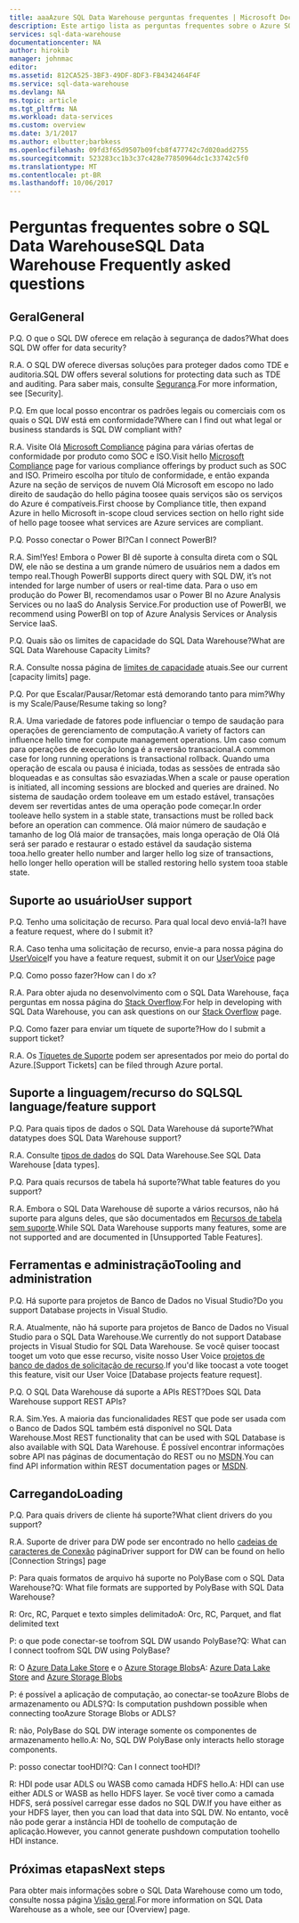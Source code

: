 ```yaml
---
title: aaaAzure SQL Data Warehouse perguntas frequentes | Microsoft Docs
description: Este artigo lista as perguntas frequentes sobre o Azure SQL Data Warehouse de clientes e desenvolvedores
services: sql-data-warehouse
documentationcenter: NA
author: hirokib
manager: johnmac
editor: 
ms.assetid: 812CA525-3BF3-49DF-8DF3-FB4342464F4F
ms.service: sql-data-warehouse
ms.devlang: NA
ms.topic: article
ms.tgt_pltfrm: NA
ms.workload: data-services
ms.custom: overview
ms.date: 3/1/2017
ms.author: elbutter;barbkess
ms.openlocfilehash: 09fd3f65d9507b09fcb8f477742c7d020add2755
ms.sourcegitcommit: 523283cc1b3c37c428e77850964dc1c33742c5f0
ms.translationtype: MT
ms.contentlocale: pt-BR
ms.lasthandoff: 10/06/2017
---
```

# <a name="sql-data-warehouse-frequently-asked-questions"></a><span data-ttu-id="4e74a-103">Perguntas frequentes sobre o SQL Data Warehouse</span><span class="sxs-lookup"><span data-stu-id="4e74a-103">SQL Data Warehouse Frequently asked questions</span></span>

## <a name="general"></a><span data-ttu-id="4e74a-104">Geral</span><span class="sxs-lookup"><span data-stu-id="4e74a-104">General</span></span>

<span data-ttu-id="4e74a-105">P.</span><span class="sxs-lookup"><span data-stu-id="4e74a-105">Q.</span></span> <span data-ttu-id="4e74a-106">O que o SQL DW oferece em relação à segurança de dados?</span><span class="sxs-lookup"><span data-stu-id="4e74a-106">What does SQL DW offer for data security?</span></span>

<span data-ttu-id="4e74a-107">R.</span><span class="sxs-lookup"><span data-stu-id="4e74a-107">A.</span></span> <span data-ttu-id="4e74a-108">O SQL DW oferece diversas soluções para proteger dados como TDE e auditoria.</span><span class="sxs-lookup"><span data-stu-id="4e74a-108">SQL DW offers several solutions for protecting data such as TDE and auditing.</span></span> <span data-ttu-id="4e74a-109">Para saber mais, consulte [Segurança].</span><span class="sxs-lookup"><span data-stu-id="4e74a-109">For more information, see [Security].</span></span>

<span data-ttu-id="4e74a-110">P.</span><span class="sxs-lookup"><span data-stu-id="4e74a-110">Q.</span></span> <span data-ttu-id="4e74a-111">Em que local posso encontrar os padrões legais ou comerciais com os quais o SQL DW está em conformidade?</span><span class="sxs-lookup"><span data-stu-id="4e74a-111">Where can I find out what legal or business standards is SQL DW compliant with?</span></span>

<span data-ttu-id="4e74a-112">R.</span><span class="sxs-lookup"><span data-stu-id="4e74a-112">A.</span></span> <span data-ttu-id="4e74a-113">Visite Olá [Microsoft Compliance] página para várias ofertas de conformidade por produto como SOC e ISO.</span><span class="sxs-lookup"><span data-stu-id="4e74a-113">Visit hello [Microsoft Compliance] page for various compliance offerings by product such as SOC and ISO.</span></span> <span data-ttu-id="4e74a-114">Primeiro escolha por título de conformidade, e então expanda Azure na seção de serviços de nuvem Olá Microsoft em escopo no lado direito de saudação do hello página toosee quais serviços são os serviços do Azure é compatíveis.</span><span class="sxs-lookup"><span data-stu-id="4e74a-114">First choose by Compliance title, then expand Azure in hello Microsoft in-scope cloud services section on hello right side of hello page toosee what services are Azure services are compliant.</span></span>

<span data-ttu-id="4e74a-115">P.</span><span class="sxs-lookup"><span data-stu-id="4e74a-115">Q.</span></span> <span data-ttu-id="4e74a-116">Posso conectar o Power BI?</span><span class="sxs-lookup"><span data-stu-id="4e74a-116">Can I connect PowerBI?</span></span>

<span data-ttu-id="4e74a-117">R.</span><span class="sxs-lookup"><span data-stu-id="4e74a-117">A.</span></span> <span data-ttu-id="4e74a-118">Sim!</span><span class="sxs-lookup"><span data-stu-id="4e74a-118">Yes!</span></span> <span data-ttu-id="4e74a-119">Embora o Power BI dê suporte à consulta direta com o SQL DW, ele não se destina a um grande número de usuários nem a dados em tempo real.</span><span class="sxs-lookup"><span data-stu-id="4e74a-119">Though PowerBI supports direct query with SQL DW, it’s not intended for large number of users or real-time data.</span></span> <span data-ttu-id="4e74a-120">Para o uso em produção do Power BI, recomendamos usar o Power BI no Azure Analysis Services ou no IaaS do Analysis Service.</span><span class="sxs-lookup"><span data-stu-id="4e74a-120">For production use of PowerBI, we recommend using PowerBI on top of Azure Analysis Services or Analysis Service IaaS.</span></span> 

<span data-ttu-id="4e74a-121">P.</span><span class="sxs-lookup"><span data-stu-id="4e74a-121">Q.</span></span> <span data-ttu-id="4e74a-122">Quais são os limites de capacidade do SQL Data Warehouse?</span><span class="sxs-lookup"><span data-stu-id="4e74a-122">What are SQL Data Warehouse Capacity Limits?</span></span>

<span data-ttu-id="4e74a-123">R.</span><span class="sxs-lookup"><span data-stu-id="4e74a-123">A.</span></span> <span data-ttu-id="4e74a-124">Consulte nossa página de [limites de capacidade] atuais.</span><span class="sxs-lookup"><span data-stu-id="4e74a-124">See our current [capacity limits] page.</span></span> 

<span data-ttu-id="4e74a-125">P.</span><span class="sxs-lookup"><span data-stu-id="4e74a-125">Q.</span></span> <span data-ttu-id="4e74a-126">Por que Escalar/Pausar/Retomar está demorando tanto para mim?</span><span class="sxs-lookup"><span data-stu-id="4e74a-126">Why is my Scale/Pause/Resume taking so long?</span></span>

<span data-ttu-id="4e74a-127">R.</span><span class="sxs-lookup"><span data-stu-id="4e74a-127">A.</span></span> <span data-ttu-id="4e74a-128">Uma variedade de fatores pode influenciar o tempo de saudação para operações de gerenciamento de computação.</span><span class="sxs-lookup"><span data-stu-id="4e74a-128">A variety of factors can influence hello time for compute management operations.</span></span> <span data-ttu-id="4e74a-129">Um caso comum para operações de execução longa é a reversão transacional.</span><span class="sxs-lookup"><span data-stu-id="4e74a-129">A common case for  long running operations is transactional rollback.</span></span> <span data-ttu-id="4e74a-130">Quando uma operação de escala ou pausa é iniciada, todas as sessões de entrada são bloqueadas e as consultas são esvaziadas.</span><span class="sxs-lookup"><span data-stu-id="4e74a-130">When a scale or pause operation is initiated, all incoming sessions are blocked and queries are drained.</span></span> <span data-ttu-id="4e74a-131">No sistema de saudação ordem tooleave em um estado estável, transações devem ser revertidas antes de uma operação pode começar.</span><span class="sxs-lookup"><span data-stu-id="4e74a-131">In order tooleave hello system in a stable state, transactions must be rolled back before an operation can commence.</span></span> <span data-ttu-id="4e74a-132">Olá maior número de saudação e tamanho de log Olá maior de transações, mais longa operação de Olá Olá será ser parado e restaurar o estado estável da saudação sistema tooa.</span><span class="sxs-lookup"><span data-stu-id="4e74a-132">hello greater hello number and larger hello log size of transactions, hello longer hello operation will be stalled restoring hello system tooa stable state.</span></span>

## <a name="user-support"></a><span data-ttu-id="4e74a-133">Suporte ao usuário</span><span class="sxs-lookup"><span data-stu-id="4e74a-133">User support</span></span>

<span data-ttu-id="4e74a-134">P.</span><span class="sxs-lookup"><span data-stu-id="4e74a-134">Q.</span></span> <span data-ttu-id="4e74a-135">Tenho uma solicitação de recurso. Para qual local devo enviá-la?</span><span class="sxs-lookup"><span data-stu-id="4e74a-135">I have a feature request, where do I submit it?</span></span>

<span data-ttu-id="4e74a-136">R.</span><span class="sxs-lookup"><span data-stu-id="4e74a-136">A.</span></span> <span data-ttu-id="4e74a-137">Caso tenha uma solicitação de recurso, envie-a para nossa página do [UserVoice]</span><span class="sxs-lookup"><span data-stu-id="4e74a-137">If you have a feature request, submit it on our [UserVoice] page</span></span>

<span data-ttu-id="4e74a-138">P.</span><span class="sxs-lookup"><span data-stu-id="4e74a-138">Q.</span></span> <span data-ttu-id="4e74a-139">Como posso fazer?</span><span class="sxs-lookup"><span data-stu-id="4e74a-139">How can I do x?</span></span>

<span data-ttu-id="4e74a-140">R.</span><span class="sxs-lookup"><span data-stu-id="4e74a-140">A.</span></span> <span data-ttu-id="4e74a-141">Para obter ajuda no desenvolvimento com o SQL Data Warehouse, faça perguntas em nossa página do [Stack Overflow].</span><span class="sxs-lookup"><span data-stu-id="4e74a-141">For help in developing with SQL Data Warehouse, you can ask questions on our [Stack Overflow] page.</span></span> 

<span data-ttu-id="4e74a-142">P.</span><span class="sxs-lookup"><span data-stu-id="4e74a-142">Q.</span></span> <span data-ttu-id="4e74a-143">Como fazer para enviar um tíquete de suporte?</span><span class="sxs-lookup"><span data-stu-id="4e74a-143">How do I submit a support ticket?</span></span>

<span data-ttu-id="4e74a-144">R.</span><span class="sxs-lookup"><span data-stu-id="4e74a-144">A.</span></span> <span data-ttu-id="4e74a-145">Os [Tíquetes de Suporte] podem ser apresentados por meio do portal do Azure.</span><span class="sxs-lookup"><span data-stu-id="4e74a-145">[Support Tickets] can be filed through Azure portal.</span></span>

## <a name="sql-languagefeature-support"></a><span data-ttu-id="4e74a-146">Suporte a linguagem/recurso do SQL</span><span class="sxs-lookup"><span data-stu-id="4e74a-146">SQL language/feature support</span></span> 

<span data-ttu-id="4e74a-147">P.</span><span class="sxs-lookup"><span data-stu-id="4e74a-147">Q.</span></span> <span data-ttu-id="4e74a-148">Para quais tipos de dados o SQL Data Warehouse dá suporte?</span><span class="sxs-lookup"><span data-stu-id="4e74a-148">What datatypes does SQL Data Warehouse support?</span></span>

<span data-ttu-id="4e74a-149">R.</span><span class="sxs-lookup"><span data-stu-id="4e74a-149">A.</span></span> <span data-ttu-id="4e74a-150">Consulte [tipos de dados] do SQL Data Warehouse.</span><span class="sxs-lookup"><span data-stu-id="4e74a-150">See SQL Data Warehouse [data types].</span></span>

<span data-ttu-id="4e74a-151">P.</span><span class="sxs-lookup"><span data-stu-id="4e74a-151">Q.</span></span> <span data-ttu-id="4e74a-152">Para quais recursos de tabela há suporte?</span><span class="sxs-lookup"><span data-stu-id="4e74a-152">What table features do you support?</span></span>

<span data-ttu-id="4e74a-153">R.</span><span class="sxs-lookup"><span data-stu-id="4e74a-153">A.</span></span> <span data-ttu-id="4e74a-154">Embora o SQL Data Warehouse dê suporte a vários recursos, não há suporte para alguns deles, que são documentados em [Recursos de tabela sem suporte].</span><span class="sxs-lookup"><span data-stu-id="4e74a-154">While SQL Data Warehouse supports many features, some are not supported and are documented in [Unsupported Table Features].</span></span>

## <a name="tooling-and-administration"></a><span data-ttu-id="4e74a-155">Ferramentas e administração</span><span class="sxs-lookup"><span data-stu-id="4e74a-155">Tooling and administration</span></span>

<span data-ttu-id="4e74a-156">P.</span><span class="sxs-lookup"><span data-stu-id="4e74a-156">Q.</span></span> <span data-ttu-id="4e74a-157">Há suporte para projetos de Banco de Dados no Visual Studio?</span><span class="sxs-lookup"><span data-stu-id="4e74a-157">Do you support Database projects in Visual Studio.</span></span>

<span data-ttu-id="4e74a-158">R.</span><span class="sxs-lookup"><span data-stu-id="4e74a-158">A.</span></span> <span data-ttu-id="4e74a-159">Atualmente, não há suporte para projetos de Banco de Dados no Visual Studio para o SQL Data Warehouse.</span><span class="sxs-lookup"><span data-stu-id="4e74a-159">We currently do not support Database projects in Visual Studio for SQL Data Warehouse.</span></span> <span data-ttu-id="4e74a-160">Se você quiser toocast tooget um voto que esse recurso, visite nosso User Voice [projetos de banco de dados de solicitação de recurso].</span><span class="sxs-lookup"><span data-stu-id="4e74a-160">If you'd like toocast a vote tooget this feature, visit our User Voice [Database projects feature request].</span></span>

<span data-ttu-id="4e74a-161">P.</span><span class="sxs-lookup"><span data-stu-id="4e74a-161">Q.</span></span> <span data-ttu-id="4e74a-162">O SQL Data Warehouse dá suporte a APIs REST?</span><span class="sxs-lookup"><span data-stu-id="4e74a-162">Does SQL Data Warehouse support REST APIs?</span></span>

<span data-ttu-id="4e74a-163">R.</span><span class="sxs-lookup"><span data-stu-id="4e74a-163">A.</span></span> <span data-ttu-id="4e74a-164">Sim.</span><span class="sxs-lookup"><span data-stu-id="4e74a-164">Yes.</span></span> <span data-ttu-id="4e74a-165">A maioria das funcionalidades REST que pode ser usada com o Banco de Dados SQL também está disponível no SQL Data Warehouse.</span><span class="sxs-lookup"><span data-stu-id="4e74a-165">Most REST functionality that can be used with SQL Database is also available with SQL Data Warehouse.</span></span> <span data-ttu-id="4e74a-166">É possível encontrar informações sobre API nas páginas de documentação do REST ou no [MSDN].</span><span class="sxs-lookup"><span data-stu-id="4e74a-166">You can find API information within REST documentation pages or [MSDN].</span></span>


## <a name="loading"></a><span data-ttu-id="4e74a-167">Carregando</span><span class="sxs-lookup"><span data-stu-id="4e74a-167">Loading</span></span>

<span data-ttu-id="4e74a-168">P.</span><span class="sxs-lookup"><span data-stu-id="4e74a-168">Q.</span></span> <span data-ttu-id="4e74a-169">Para quais drivers de cliente há suporte?</span><span class="sxs-lookup"><span data-stu-id="4e74a-169">What client drivers do you support?</span></span>

<span data-ttu-id="4e74a-170">R.</span><span class="sxs-lookup"><span data-stu-id="4e74a-170">A.</span></span> <span data-ttu-id="4e74a-171">Suporte de driver para DW pode ser encontrado no hello [cadeias de caracteres de Conexão] página</span><span class="sxs-lookup"><span data-stu-id="4e74a-171">Driver support for DW can be found on hello [Connection Strings] page</span></span>

<span data-ttu-id="4e74a-172">P: Para quais formatos de arquivo há suporte no PolyBase com o SQL Data Warehouse?</span><span class="sxs-lookup"><span data-stu-id="4e74a-172">Q: What file formats are supported by PolyBase with SQL Data Warehouse?</span></span>

<span data-ttu-id="4e74a-173">R: Orc, RC, Parquet e texto simples delimitado</span><span class="sxs-lookup"><span data-stu-id="4e74a-173">A: Orc, RC, Parquet, and flat delimited text</span></span>

<span data-ttu-id="4e74a-174">P: o que pode conectar-se toofrom SQL DW usando PolyBase?</span><span class="sxs-lookup"><span data-stu-id="4e74a-174">Q: What can I connect toofrom SQL DW using PolyBase?</span></span> 

<span data-ttu-id="4e74a-175">R: O [Azure Data Lake Store] e o [Azure Storage Blobs]</span><span class="sxs-lookup"><span data-stu-id="4e74a-175">A: [Azure Data Lake Store] and [Azure Storage Blobs]</span></span>

<span data-ttu-id="4e74a-176">P: é possível a aplicação de computação, ao conectar-se tooAzure Blobs de armazenamento ou ADLS?</span><span class="sxs-lookup"><span data-stu-id="4e74a-176">Q: Is computation pushdown possible  when connecting tooAzure Storage Blobs or ADLS?</span></span> 

<span data-ttu-id="4e74a-177">R: não, PolyBase do SQL DW interage somente os componentes de armazenamento hello.</span><span class="sxs-lookup"><span data-stu-id="4e74a-177">A: No, SQL DW PolyBase only interacts hello storage components.</span></span> 

<span data-ttu-id="4e74a-178">P: posso conectar tooHDI?</span><span class="sxs-lookup"><span data-stu-id="4e74a-178">Q: Can I connect tooHDI?</span></span>

<span data-ttu-id="4e74a-179">R: HDI pode usar ADLS ou WASB como camada HDFS hello.</span><span class="sxs-lookup"><span data-stu-id="4e74a-179">A: HDI can use either ADLS or WASB as hello HDFS layer.</span></span> <span data-ttu-id="4e74a-180">Se você tiver como a camada HDFS, será possível carregar esse dados no SQL DW.</span><span class="sxs-lookup"><span data-stu-id="4e74a-180">If you have either as your HDFS layer, then you can load that data into SQL DW.</span></span> <span data-ttu-id="4e74a-181">No entanto, você não pode gerar a instância HDI de toohello de computação de aplicação.</span><span class="sxs-lookup"><span data-stu-id="4e74a-181">However, you cannot generate pushdown computation toohello HDI instance.</span></span> 

## <a name="next-steps"></a><span data-ttu-id="4e74a-182">Próximas etapas</span><span class="sxs-lookup"><span data-stu-id="4e74a-182">Next steps</span></span>
<span data-ttu-id="4e74a-183">Para obter mais informações sobre o SQL Data Warehouse como um todo, consulte nossa página [Visão geral].</span><span class="sxs-lookup"><span data-stu-id="4e74a-183">For more information on SQL Data Warehouse as a whole, see our [Overview] page.</span></span>


<!-- Article references -->
[UserVoice]: https://feedback.azure.com/forums/307516-sql-data-warehouse
[cadeias de caracteres de Conexão]: ./sql-data-warehouse-connection-strings.md
[Stack Overflow]: http://stackoverflow.com/questions/tagged/azure-sqldw
[Tíquetes de Suporte]: ./sql-data-warehouse-get-started-create-support-ticket.md
[Segurança]: ./sql-data-warehouse-overview-manage-security.md
[Microsoft Compliance]: https://www.microsoft.com/en-us/trustcenter/compliance/complianceofferings
[limites de capacidade]: ./sql-data-warehouse-service-capacity-limits.md
[tipos de dados]: ./sql-data-warehouse-tables-data-types.md
[Recursos de tabela sem suporte]: ./sql-data-warehouse-tables-overview.md#unsupported-table-features
[Azure Data Lake Store]: ./sql-data-warehouse-load-from-azure-data-lake-store.md
[Azure Storage Blobs]: ./sql-data-warehouse-load-from-azure-blob-storage-with-polybase.md
[projetos de banco de dados de solicitação de recurso]: https://feedback.azure.com/forums/307516-sql-data-warehouse/suggestions/13313247-database-project-from-visual-studio-to-support-azu
[MSDN]: https://msdn.microsoft.com/en-us/library/azure/mt163685.aspx
[Visão geral]: ./sql-data-warehouse-overview-faq.md